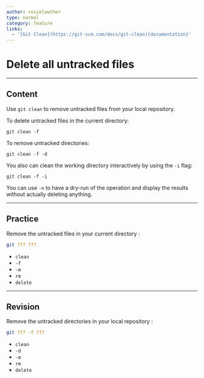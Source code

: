 ```yaml
---
author: rosielowther
type: normal
category: feature
links:
  - '[Git Clean](https://git-scm.com/docs/git-clean){documentation}'
---
```


# Delete all untracked files


---

## Content

Use `git clean` to remove untracked files from your local repository.

To delete untracked files in the current directory:

```plain-text
git clean -f
```

To remove untracked directories:

```plain-text
git clean -f -d
```

You also can clean the working directory interactively by using the `-i` flag:

```plain-text
git clean -f -i
```

You can use `-n` to have a dry-run of the operation and display the results without actually deleting anything.


---

## Practice

Remove the untracked files in your current directory :

```bash
git ??? ???
```

- `clean`
- `-f`
- `-m`
- `rm`
- `delete`


---

## Revision

Remove the untracked directories in your local repository :

```bash
git ??? -f ???
```

- `clean`
- `-d`
- `-m`
- `rm`
- `delete`
 
